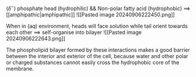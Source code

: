 ($\delta^-$) phosphate head (hydrophilic) && Non-polar fatty acid (hydrophobic) $\implies$ [[amphipathic|amphipathic]]
![[Pasted image 20240906222450.png]]

When in (aq) environment, heads will face solution while tail orient towards each other $\implies$ self-organise into bilayer
![[Pasted image 20240906222643.png]]

The phospholipid bilayer formed by these interactions makes a good barrier between the interior and exterior of the cell, because water and other polar or charged substances cannot easily cross the hydrophobic core of the membrane.

